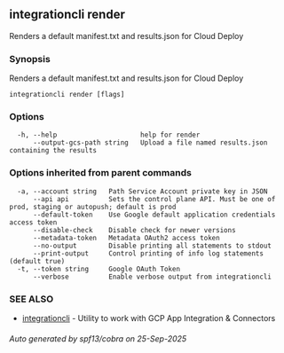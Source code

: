 ## integrationcli render

Renders a default manifest.txt and results.json for Cloud Deploy

### Synopsis

Renders a default manifest.txt and results.json for Cloud Deploy

```
integrationcli render [flags]
```

### Options

```
  -h, --help                     help for render
      --output-gcs-path string   Upload a file named results.json containing the results
```

### Options inherited from parent commands

```
  -a, --account string   Path Service Account private key in JSON
      --api api          Sets the control plane API. Must be one of prod, staging or autopush; default is prod
      --default-token    Use Google default application credentials access token
      --disable-check    Disable check for newer versions
      --metadata-token   Metadata OAuth2 access token
      --no-output        Disable printing all statements to stdout
      --print-output     Control printing of info log statements (default true)
  -t, --token string     Google OAuth Token
      --verbose          Enable verbose output from integrationcli
```

### SEE ALSO

* [integrationcli](integrationcli.md)	 - Utility to work with GCP App Integration & Connectors

###### Auto generated by spf13/cobra on 25-Sep-2025
